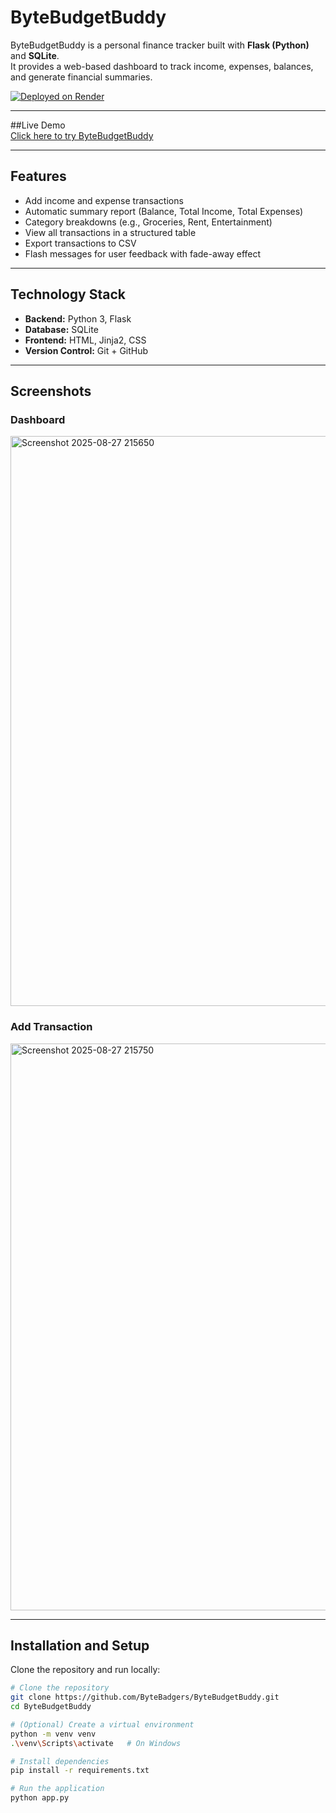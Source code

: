 # ByteBudgetBuddy

ByteBudgetBuddy is a personal finance tracker built with **Flask (Python)** and **SQLite**.  
It provides a web-based dashboard to track income, expenses, balances, and generate financial summaries.

[![Deployed on Render](https://img.shields.io/badge/Hosted%20on-Render-46E3B7?logo=render&logoColor=white)](https://your-app-name.onrender.com)

---

##Live Demo  
[Click here to try ByteBudgetBuddy](https://your-app-name.onrender.com)

---

## Features
- Add income and expense transactions
- Automatic summary report (Balance, Total Income, Total Expenses)
- Category breakdowns (e.g., Groceries, Rent, Entertainment)
- View all transactions in a structured table
- Export transactions to CSV
- Flash messages for user feedback with fade-away effect

---

## Technology Stack
- **Backend:** Python 3, Flask
- **Database:** SQLite
- **Frontend:** HTML, Jinja2, CSS
- **Version Control:** Git + GitHub

---

## Screenshots

### Dashboard
<img width="1913" height="912" alt="Screenshot 2025-08-27 215650" src="https://github.com/user-attachments/assets/40898bfd-9187-4ff2-89be-bdbeef79343f" />


### Add Transaction
<img width="1917" height="907" alt="Screenshot 2025-08-27 215750" src="https://github.com/user-attachments/assets/1296fa91-c1bb-4ef4-a5d8-0b40518e23e6" />


---

## Installation and Setup

Clone the repository and run locally:

```bash
# Clone the repository
git clone https://github.com/ByteBadgers/ByteBudgetBuddy.git
cd ByteBudgetBuddy

# (Optional) Create a virtual environment
python -m venv venv
.\venv\Scripts\activate   # On Windows

# Install dependencies
pip install -r requirements.txt

# Run the application
python app.py
